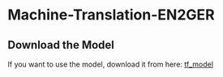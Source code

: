 # Machine-Translation-EN2GER
## Download the Model
If you want to use the model, download it from here: [tf_model](https://drive.google.com/drive/folders/10FTe8TDVdg1DLYw9ofqLnV7zhnzkxYqL?usp=drive_link)
